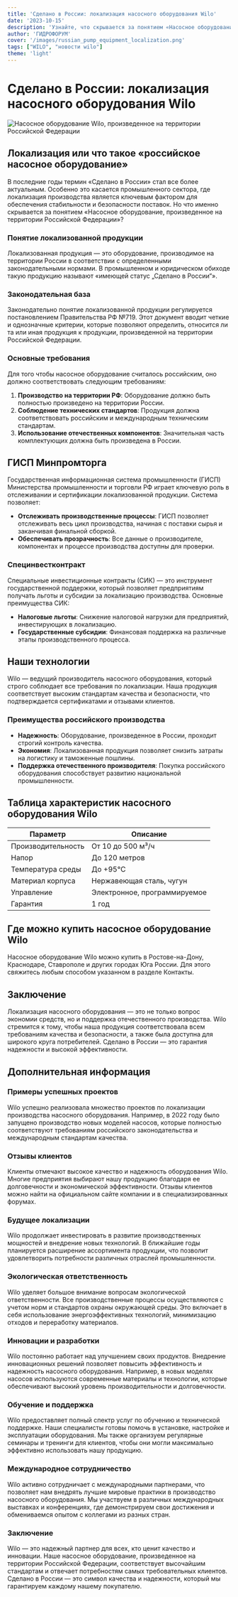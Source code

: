 ```yaml
---
title: 'Сделано в России: локализация насосного оборудования Wilo'
date: '2023-10-15'
description: 'Узнайте, что скрывается за понятием «Насосное оборудование, произведенное на территории Российской Федерации» и как определить, является ли оно российским.'
author: 'ГИДРОФОРУМ'
cover: '/images/russian_pump_equipment_localization.png'
tags: ["WILO", "новости wilo"]
theme: 'light'
---
```


# Сделано в России: локализация насосного оборудования Wilo

![Насосное оборудование Wilo, произведенное на территории Российской Федерации](/images/russian_pump_equipment_localization.png)

## Локализация или что такое «российское насосное оборудование»

В последние годы термин «Сделано в России» стал все более актуальным. Особенно это касается промышленного сектора, где локализация производства является ключевым фактором для обеспечения стабильности и безопасности поставок. Но что именно скрывается за понятием «Насосное оборудование, произведенное на территории Российской Федерации»?

### Понятие локализованной продукции

Локализованная продукция — это оборудование, производимое на территории России в соответствии с определенными законодательными нормами. В промышленном и юридическом обиходе такую продукцию называют «имеющей статус „Сделано в России“».

### Законодательная база

Законодательно понятие локализованной продукции регулируется постановлением Правительства РФ №719. Этот документ вводит четкие и однозначные критерии, которые позволяют определить, относится ли та или иная продукция к продукции, произведенной на территории Российской Федерации.

### Основные требования

Для того чтобы насосное оборудование считалось российским, оно должно соответствовать следующим требованиям:

1. **Производство на территории РФ**: Оборудование должно быть полностью произведено на территории России.
2. **Соблюдение технических стандартов**: Продукция должна соответствовать российским и международным техническим стандартам.
3. **Использование отечественных компонентов**: Значительная часть комплектующих должна быть произведена в России.

## ГИСП Минпромторга

Государственная информационная система промышленности (ГИСП) Министерства промышленности и торговли РФ играет ключевую роль в отслеживании и сертификации локализованной продукции. Система позволяет:

- **Отслеживать производственные процессы**: ГИСП позволяет отслеживать весь цикл производства, начиная с поставки сырья и заканчивая финальной сборкой.
- **Обеспечивать прозрачность**: Все данные о производителе, компонентах и процессе производства доступны для проверки.

### Специнвестконтракт

Специальные инвестиционные контракты (СИК) — это инструмент государственной поддержки, который позволяет предприятиям получать льготы и субсидии за локализацию производства. Основные преимущества СИК:

- **Налоговые льготы**: Снижение налоговой нагрузки для предприятий, инвестирующих в локализацию.
- **Государственные субсидии**: Финансовая поддержка на различные этапы производственного процесса.

## Наши технологии

Wilo — ведущий производитель насосного оборудования, который строго соблюдает все требования по локализации. Наша продукция соответствует высоким стандартам качества и безопасности, что подтверждается сертификатами и отзывами клиентов.

### Преимущества российского производства

- **Надежность**: Оборудование, произведенное в России, проходит строгий контроль качества.
- **Экономия**: Локализованная продукция позволяет снизить затраты на логистику и таможенные пошлины.
- **Поддержка отечественного производителя**: Покупка российского оборудования способствует развитию национальной промышленности.

## Таблица характеристик насосного оборудования Wilo

| Параметр              | Описание                                                                 |
|-----------------------|--------------------------------------------------------------------------|
| Производительность    | От 10 до 500 м³/ч                                                           |
| Напор                 | До 120 метров                                                                |
| Температура среды     | До +95°C                                                                    |
| Материал корпуса      | Нержавеющая сталь, чугун                                                          |
| Управление            | Электронное, программируемое                                                  |
| Гарантия              | 1 год                                                              |

## Где можно купить насосное оборудование Wilo

Насосное оборудование Wilo можно купить в Ростове-на-Дону, Краснодаре, Ставрополе и других городах Юга России. Для этого свяжитесь любым способом указанном в разделе Контакты.

## Заключение

Локализация насосного оборудования — это не только вопрос экономии средств, но и поддержка отечественного производства. Wilo стремится к тому, чтобы наша продукция соответствовала всем требованиям качества и безопасности, а также была доступна для широкого круга потребителей. Сделано в России — это гарантия надежности и высокой эффективности.

## Дополнительная информация

### Примеры успешных проектов

Wilo успешно реализовала множество проектов по локализации производства насосного оборудования. Например, в 2022 году было запущено производство новых моделей насосов, которые полностью соответствуют требованиям российского законодательства и международным стандартам качества.

### Отзывы клиентов

Клиенты отмечают высокое качество и надежность оборудования Wilo. Многие предприятия выбирают нашу продукцию благодаря ее долговечности и экономической эффективности. Отзывы клиентов можно найти на официальном сайте компании и в специализированных форумах.

### Будущее локализации

Wilo продолжает инвестировать в развитие производственных мощностей и внедрение новых технологий. В ближайшие годы планируется расширение ассортимента продукции, что позволит удовлетворить потребности различных отраслей промышленности.

### Экологическая ответственность

Wilo уделяет большое внимание вопросам экологической ответственности. Все производственные процессы осуществляются с учетом норм и стандартов охраны окружающей среды. Это включает в себя использование энергоэффективных технологий, минимизацию отходов и переработку материалов.

### Инновации и разработки

Wilo постоянно работает над улучшением своих продуктов. Внедрение инновационных решений позволяет повысить эффективность и надежность насосного оборудования. Например, в новых моделях насосов используются современные материалы и технологии, которые обеспечивают высокий уровень производительности и долговечности.

### Обучение и поддержка

Wilo предоставляет полный спектр услуг по обучению и технической поддержке. Наши специалисты готовы помочь в установке, настройке и эксплуатации оборудования. Мы также организуем регулярные семинары и тренинги для клиентов, чтобы они могли максимально эффективно использовать нашу продукцию.

### Международное сотрудничество

Wilo активно сотрудничает с международными партнерами, что позволяет нам внедрять лучшие мировые практики в производство насосного оборудования. Мы участвуем в различных международных выставках и конференциях, где демонстрируем свои достижения и обмениваемся опытом с коллегами из разных стран.

### Заключение

Wilo — это надежный партнер для всех, кто ценит качество и инновации. Наше насосное оборудование, произведенное на территории Российской Федерации, соответствует высочайшим стандартам и отвечает потребностям самых требовательных клиентов. Сделано в России — это символ качества и надежности, который мы гарантируем каждому нашему покупателю.
```
